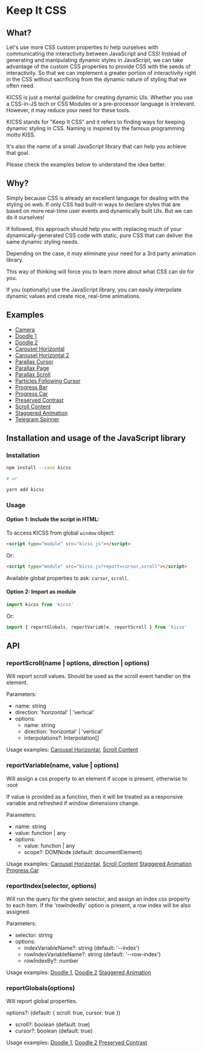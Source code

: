 # Keep It CSS

## What?

Let's use more CSS custom properties to help ourselves with communicating the interactivity between JavaScript and CSS! Instead of generating and manipulating dynamic styles in JavaScript, we can take advantage of the custom CSS properties to provide CSS with the seeds of interactivity. So that we can implement a greater portion of interactivity right in the CSS without sacrificing from the dynamic nature of styling that we often need.

KICSS is just a mental guideline for creating dynamic UIs. Whether you use a CSS-in-JS tech or CSS Modules or a pre-processor language is irrelevant. However, it may reduce your need for these tools.

KICSS stands for "Keep It CSS" and it refers to finding ways for keeping dynamic styling in CSS. Naming is inspired by the famous programming motto KISS.

It's also the name of a small JavaScript library that can help you achieve that goal.

Please check the examples below to understand the idea better.

## Why?

Simply because CSS is already an excellent language for dealing with the styling on web. If only CSS had built-in ways to declare styles that are based on more real-time user events and dynamically built UIs. But we can do it ourselves!

If followed, this approach should help you with replacing much of your dynamically-generated CSS code with static, pure CSS that can deliver the same dynamic styling needs.

Depending on the case, it <em>may</em> eliminate your need for a 3rd party animation library.

This way of thinking will force you to learn more about what CSS can do for you.

If you (optionally) use the JavaScript library, you can easily interpolate dynamic values and create nice, real-time animations.

## Examples

*   [Camera](https://enes.in/kicss/examples/camera)
*   [Doodle 1](https://enes.in/kicss/examples/doodle-1)
*   [Doodle 2](https://enes.in/kicss/examples/doodle-2)
*   [Carousel Horizontal](https://enes.in/kicss/examples/carousel-horizontal)
*   [Carousel Horizontal 2](https://enes.in/kicss/examples/carousel-horizontal-2)
*   [Parallax Cursor](https://enes.in/kicss/examples/parallax-cursor)
*   [Parallax Page](https://enes.in/kicss/examples/parallax-page)
*   [Parallax Scroll](https://enes.in/kicss/examples/parallax-scroll)
*   [Particles Following Cursor](https://enes.in/kicss/examples/particles-following-cursor)
*   [Progress Bar](https://enes.in/kicss/examples/progressbar)
*   [Progress Car](https://enes.in/kicss/examples/progresscar)
*   [Preserved Contrast](https://enes.in/kicss/examples/preserved-contrast)
*   [Scroll Content](https://enes.in/kicss/examples/scroll-content)
*   [Staggered Animation](https://enes.in/kicss/examples/staggered-animation)
*   [Telegram Spinner](https://enes.in/kicss/examples/telegram-spinner)

## Installation and usage of the JavaScript library

### Installation

```sh
npm install --save kicss

# or

yarn add kicss
```

### Usage

#### Option 1: Include the script in HTML:

To access KICSS from global `window` object:

```html
<script type="module" src="kicss.js"></script>
```

Or:

```html
<script type="module" src="kicss.js?report=cursor,scroll"></script>
```

Available global properties to ask: `cursor`, `scroll`.

#### Option 2: Import as module

```js
import kicss from 'kicss'
```

Or:

```js
import { reportGlobals, reportVariable, reportScroll } from 'kicss'
```

## API

### reportScroll(name | options, direction | options)

Will report scroll values. Should be used as the scroll event handler on the element.

Parameters:

*   name: string
*   direction: 'horizontal' | 'vertical'
*   options:
    *   name: string
    *   direction: 'horizontal' | 'vertical'
    *   interpolations?: Interpolation[]

Usage examples: [Carousel Horizontal](https://enes.in/kicss/examples/carousel-horizontal), [Scroll Content](https://enes.in/kicss/examples/scroll-content)

### reportVariable(name, value | options)

Will assign a css property to an element if scope is present, otherwise to :root

If value is provided as a function, then it will be treated as a responsive variable and refreshed if window dimensions change.

Parameters:

*   name: string
*   value: function | any
*   options:
    *   value: function | any
    *   scope?: DOMNode (default: documentElement)

Usage examples: [Carousel Horizontal](https://enes.in/kicss/examples/carousel-horizontal), [Scroll Content](https://enes.in/kicss/examples/scroll-content) [Staggered Animation](https://enes.in/kicss/examples/staggered-animation) [Progress Car](https://enes.in/kicss/examples/progresscar)

### reportIndex(selector, options)

Will run the query for the given selector, and assign an index css property to each item. If the 'rowIndexBy' option is present, a row index will be also assigned.

Parameters:

*   selector: string
*   options:
    *   indexVariableName?: string (default: '--index')
    *   rowIndexVariableName?: string (default: '--row-index')
    *   rowIndexBy?: number

Usage examples: [Doodle 1](https://enes.in/kicss/examples/doodle-1), [Doodle 2](https://enes.in/kicss/examples/doodle-2) [Staggered Animation](https://enes.in/kicss/examples/staggered-animation)

### reportGlobals(options)

Will report global properties.

options?: (default: { scroll: true, cursor: true })

*   scroll?: boolean (default: true)
*   cursor?: boolean (default: true)

Usage examples: [Doodle 1](https://enes.in/kicss/examples/doodle-1), [Doodle 2](https://enes.in/kicss/examples/doodle-2) [Preserved Contrast](https://enes.in/kicss/examples/preserved-contrast)
